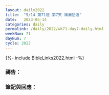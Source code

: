 ```yaml
---
layout: daily2022
title:  "5/14 第71週 第7天 補漏拾遺"
date:   2023-05-14
categories: daily
permalink: /daily/2022/wk71-day7-daily.html
weekNum: 71
dayNum: 7
cycle: 2022
---
```


{%- include BibleLinks2022.html -%}

### 禱告：

### 筆記與回應：
